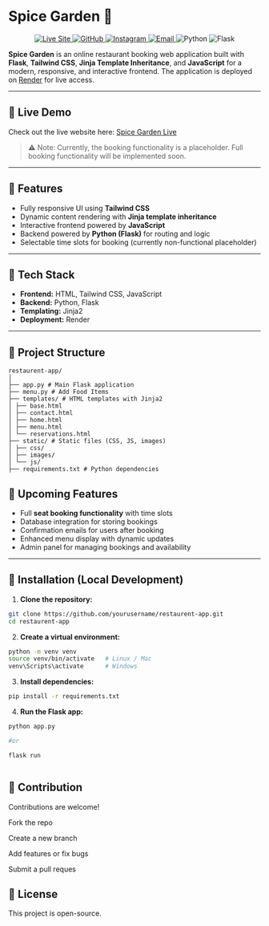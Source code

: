 # Spice Garden 🍴

<p align="center">
  <a href="https://restaurent-app-gzma.onrender.com/">
    <img alt="Live Site" src="https://img.shields.io/badge/Live-Online-green?style=flat-square" />
  </a>
  <a href="https://github.com/Dhruv452004">
    <img alt="GitHub" src="https://img.shields.io/badge/GitHub-Dhruv452004-181717?style=flat-square&logo=github" />
  </a>
  <a href="https://instagram.com/dhruvsaxena303">
    <img alt="Instagram" src="https://img.shields.io/badge/Instagram-@dhruvsaxena303-E4405F?style=flat-square&logo=instagram" />
  </a>
  <a href="mailto:dhruvsaxena3002@gmail.com">
    <img alt="Email" src="https://img.shields.io/badge/Email-dhruvsaxena3002@gmail.com-blue?style=flat-square&logo=gmail" />
  </a>
  <a>
    <img alt="Python" src="https://img.shields.io/badge/Python-3.11-blue?style=flat-square" />
  </a>
  <a>
    <img alt="Flask" src="https://img.shields.io/badge/Flask-2.3.2-orange?style=flat-square" />
  </a>
</p>

**Spice Garden** is an online restaurant booking web application built with **Flask**, **Tailwind CSS**, **Jinja Template Inheritance**, and **JavaScript** for a modern, responsive, and interactive frontend. The application is deployed on [Render](https://restaurent-app-gzma.onrender.com/) for live access.

---

## 🔹 Live Demo
Check out the live website here: [Spice Garden Live](https://restaurent-app-gzma.onrender.com/)  

> ⚠️ Note: Currently, the booking functionality is a placeholder. Full booking functionality will be implemented soon.

---

## 🔹 Features
- Fully responsive UI using **Tailwind CSS**  
- Dynamic content rendering with **Jinja template inheritance**  
- Interactive frontend powered by **JavaScript**  
- Backend powered by **Python (Flask)** for routing and logic  
- Selectable time slots for booking (currently non-functional placeholder)  

---

## 🔹 Tech Stack
- **Frontend:** HTML, Tailwind CSS, JavaScript  
- **Backend:** Python, Flask  
- **Templating:** Jinja2  
- **Deployment:** Render  

---

## 🔹 Project Structure
```text
restaurent-app/
│
├── app.py # Main Flask application
├── menu.py # Add Food Items
├── templates/ # HTML templates with Jinja2
│ ├── base.html
│ ├── contact.html
│ ├── home.html
│ ├── menu.html
│ └── reservations.html
├── static/ # Static files (CSS, JS, images)
│ ├── css/
│ ├── images/
│ └── js/
├── requirements.txt # Python dependencies

````

## 🔹 Upcoming Features
- Full **seat booking functionality** with time slots
- Database integration for storing bookings
- Confirmation emails for users after booking
- Enhanced menu display with dynamic updates
- Admin panel for managing bookings and availability

---

## 🔹 Installation (Local Development)

1. **Clone the repository:**
```bash
git clone https://github.com/yourusername/restaurent-app.git
cd restaurent-app


````


2. **Create a virtual environment:**
```bash
python -m venv venv
source venv/bin/activate   # Linux / Mac
venv\Scripts\activate      # Windows


````


3. **Install dependencies:**
```bash
pip install -r requirements.txt


````


4. **Run the Flask app:**
```bash
python app.py

#or

flask run



````
## 🔹 Contribution

Contributions are welcome!

Fork the repo

Create a new branch

Add features or fix bugs

Submit a pull reques



## 🔹 License

This project is open-source.

